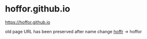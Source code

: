 # hoffor.github.io
https://hoffor.github.io

old page URL has been preserved after name change [hoffr](https://github.com/hoffr/hoffr.github.io) -> hoffor
